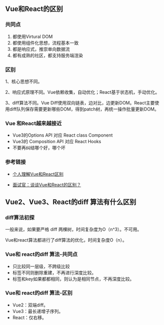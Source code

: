## Vue和React的区别

### 共同点

1. 都使用Virtural DOM
2. 都使用组件化思想，流程基本一致
3. 都是响应式，推崇单向数据流
4. 都有成熟的社区，都支持服务端渲染

### 区别

1、核心思想不同。

2、响应式原理不同。Vue依赖收集，自动优化；React基于状态机，手动优化。

3、diff算法不同。Vue Diff使用双向链表，边对比，边更新DOM。React主要使用diff队列保存需要更新哪些DOM，得到patch树，再统一操作批量更新DOM。



### Vue 和React越来越接近

- Vue3的Options API 对应 React class Component
- Vue3的 Composition API 对应 React Hooks
- 不要再纠结哪个好，哪个坏



### 参考链接

- [个人理解Vue和React区别](https://lq782655835.github.io/blogs/vue/diff-vue-vs-react.html)

- [面试官：谈谈Vue和React的区别？](https://jishuin.proginn.com/p/763bfbd54ab9)

## Vue2、Vue3、React的diff 算法有什么区别

### diff算法初探

一般来说，如果要严格 diff 两棵树，时间复杂度为O（n^3）。不可用。

Vue和react算法都进行了diff算法的优化，时间复杂度O（n）。

### Vue和 react的diff 算法-共同点

- 只比较同一层级，不跨级比较
- 标签不同则删除重建，不再进行深度比较。
- 标签和key如果都都相同，则认为是相同节点，不再深度比较。

### Vue和 react的diff 算法-区别

- Vue2：双端diff。
- Vue3：最长递增子序列。
- React：仅右移。
